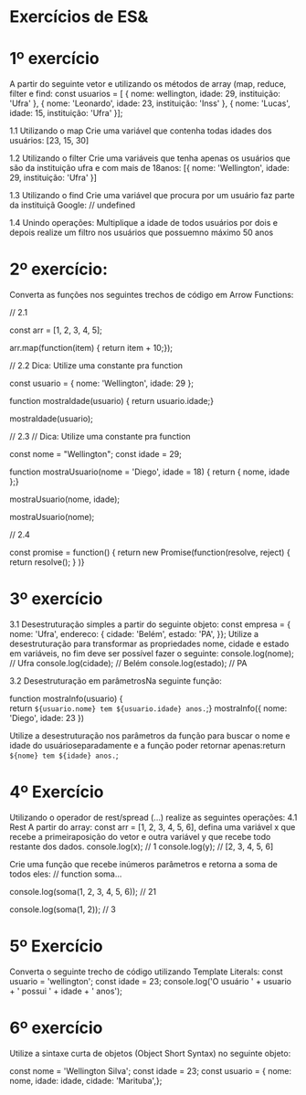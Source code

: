 # Exercícios de ES&
# 1º exercício
A partir do seguinte vetor e utilizando os métodos de array (map, reduce, filter e find:
const usuarios = [ { nome: wellington, idade: 29, instituição: 'Ufra' }, { nome: 'Leonardo', idade: 23, instituição: 'Inss' }, { nome: 'Lucas', idade: 15, instituição: 'Ufra' }];

1.1 Utilizando o map Crie uma variável que contenha todas idades dos usuários: [23, 15, 30]

1.2 Utilizando o filter Crie uma variáveis que tenha apenas os usuários que são da instituição ufra e com mais de 18anos: [{ nome: 'Wellington', idade: 29, instituição: 'Ufra' }]

1.3 Utilizando o find Crie uma variável que procura por um usuário faz parte da instituiçã Google: // undefined

1.4 Unindo operações: Multiplique a idade de todos usuários por dois e depois realize um filtro nos usuários que possuemno máximo 50 anos

# 2º exercício: 
Converta as funções nos seguintes trechos de código em Arrow Functions:

// 2.1

const arr = [1, 2, 3, 4, 5];

arr.map(function(item) { 
    return item + 10;});

// 2.2 
Dica: Utilize uma constante pra function

const usuario = { nome: 'Wellington', idade: 29 };

function mostraIdade(usuario) {
    return usuario.idade;}

mostraIdade(usuario);

// 2.3
// Dica: Utilize uma constante pra function

const nome = "Wellington";
const idade = 29;

function mostraUsuario(nome = 'Diego', idade = 18) {
      return { nome, idade };}

mostraUsuario(nome, idade);

mostraUsuario(nome);

// 2.4

const promise = function() { 
    return new Promise(function(resolve, reject) { 
        return resolve(); }
    )}


# 3º exercício

3.1 Desestruturação simples a partir do seguinte objeto:
const empresa = {  nome: 'Ufra',  endereco: {    cidade: 'Belém',    estado: 'PA',  }};
Utilize a desestruturação para transformar as propriedades nome, cidade e estado em variáveis, no fim deve ser possível fazer o seguinte:
console.log(nome); // Ufra
console.log(cidade); // Belém
console.log(estado); // PA

3.2 Desestruturação em parâmetrosNa seguinte função:

function mostraInfo(usuario) {  
    return `${usuario.nome} tem ${usuario.idade} anos.`;}
mostraInfo({ nome: 'Diego', idade: 23 })

Utilize a desestruturação nos parâmetros da função para buscar o nome e idade do usuárioseparadamente e a função poder retornar apenas:return `${nome} tem ${idade} anos.`;

# 4º Exercício
Utilizando o operador de rest/spread (...) realize as seguintes operações:
4.1 Rest
A partir do array: const arr = [1, 2, 3, 4, 5, 6], defina uma variável x que recebe a primeiraposição do vetor e outra variável y que recebe todo restante dos dados.
console.log(x); // 1
console.log(y); // [2, 3, 4, 5, 6]

Crie uma função que recebe inúmeros parâmetros e retorna a soma de todos eles:
// function soma...

console.log(soma(1, 2, 3, 4, 5, 6)); // 21

console.log(soma(1, 2)); // 3

# 5º Exercício
Converta o seguinte trecho de código utilizando Template Literals:
const usuario = 'wellington';
const idade = 23;
console.log('O usuário ' + usuario + ' possui ' + idade + ' anos');

# 6º exercício
Utilize a sintaxe curta de objetos (Object Short Syntax) no seguinte objeto:

const nome = 'Wellington Silva';
const idade = 23;
const usuario = {  nome: nome,  idade: idade,  cidade: 'Marituba',};